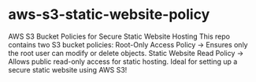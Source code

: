 # aws-s3-static-website-policy
AWS S3 Bucket Policies for Secure Static Website Hosting This repo contains two S3 bucket policies:  Root-Only Access Policy → Ensures only the root user can modify or delete objects. Static Website Read Policy → Allows public read-only access for static hosting.  Ideal for setting up a secure static website using AWS S3!
